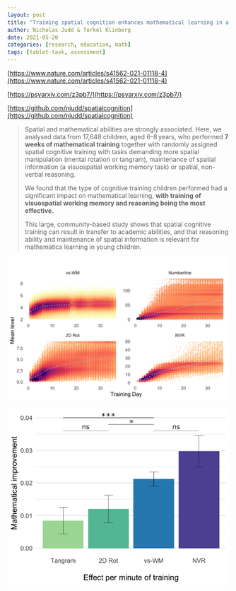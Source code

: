 ```yaml
---
layout: post
title: "Training spatial cognition enhances mathematical learning in a randomized study of 17,000 children"
author: Nicholas Judd & Torkel Klinberg
date: 2021-05-20
categories: [research, education, math]
tags: [tablet-task, assessment]
---
```


[https://www.nature.com/articles/s41562-021-01118-4](https://www.nature.com/articles/s41562-021-01118-4)

[https://psyarxiv.com/z3pb7/](https://psyarxiv.com/z3pb7/)

[https://github.com/njudd/spatialcognition](https://github.com/njudd/spatialcognition)

> Spatial and mathematical abilities are strongly associated. Here, we analysed data from 17,648 children, aged 6–8 years, who performed **7 weeks of mathematical training** together with randomly assigned spatial cognitive training with tasks demanding more spatial manipulation (mental rotation or tangram), maintenance of spatial information (a visuospatial working memory task) or spatial, non-verbal reasoning. 
>
> We found that the type of cognitive training children performed had a significant impact on mathematical learning, **with training of visuospatial working memory and reasoning being the most effective.** 
>
> This large, community-based study shows that spatial cognitive training can result in transfer to academic abilities, and that reasoning ability and maintenance of spatial information is relevant for mathematics learning in young children.

![img](https://github.com/njudd/spatialcognition/raw/master/figs/tcurvs.png)

![img](https://raw.githubusercontent.com/njudd/spatialcognition/master/figs/Fig3.png)
